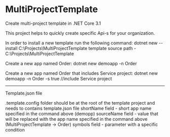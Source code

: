 # MultiProjectTemplate
Create multi-project template in .NET Core 3.1

This project helps to quickly create specific Api-s for your organization.

In order to install a new template run the following command:
dotnet new --install C:\Projects\MultiProjectTemplate 
template source path - C:\Projects\MultiProjectTemplate 

Create a new app named Order:
dotnet new demoapp -n Order

Create a new app named Order that includes Service project:
dotnet new demoapp -n Order -s true //include Service project

******************************
Template.json file

.template.config folder should be at the root of the template project and needs to contains template.json file
shortName field - short app name specified in the command above (demopp)
sourceName field - value that will be replaced with the app name specified in the command above (MultiProjectTemplate -> Order)
symbols field - parameter with a specific condition